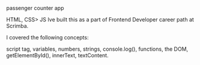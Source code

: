 passenger counter app


HTML, CSS> JS Ive built this as a part of Frontend Developer career path at Scrimba.

I covered the following concepts:

script tag,
variables,
numbers,
strings,
console.log(),
functions,
the DOM,
getElementById(),
innerText,
textContent.

